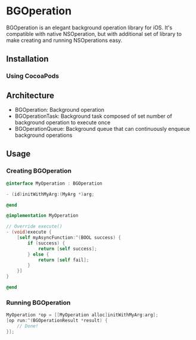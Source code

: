 # BGOperation
BGOperation is an elegant background operation library for iOS. It's compatible with native NSOperation, but with additional set of library to make creating and running NSOperations easy.

## Installation

### Using CocoaPods

## Architecture

* BGOperation: Background operation
* BGOperationTask: Background task composed of set number of background operation to execute once
* BGOperationQueue: Background queue that can continuously enqueue background operations

## Usage

### Creating BGOperation
```objective-c
@interface MyOperation : BGOperation

- (id)initWithMyArg:(MyArg *)arg;

@end

@implementation MyOperation

// Override execute()
- (void)execute {
    [self myAsyncFunction:^(BOOL success) {
        if (success) {
            return [self success];
        } else {
            return [self fail];
        }
    }]
}

@end
```

### Running BGOperation
```objective-c
MyOperation *op = [[MyOperation alloc]initWithMyArg:arg];
[op run:^(BGOperationResult *result) {
    // Done!
}];
```
